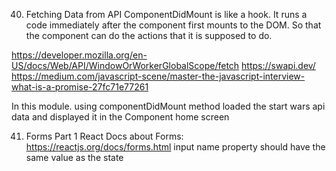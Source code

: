 40. Fetching Data from API 
ComponentDidMount is like a hook. It runs a code immediately after the component first mounts to the DOM. So that the component can do the actions that it is supposed to do.

https://developer.mozilla.org/en-US/docs/Web/API/WindowOrWorkerGlobalScope/fetch
https://swapi.dev/
https://medium.com/javascript-scene/master-the-javascript-interview-what-is-a-promise-27fc71e77261

In this module. using componentDidMount method loaded the start wars api data and displayed it in the Component home screen

41. Forms Part 1 
React Docs about Forms:
https://reactjs.org/docs/forms.html
input name property should have the same value as the state 